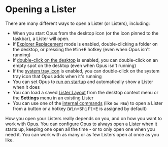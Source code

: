 # Opening a Lister

There are many different ways to open a Lister (or Listers), including:

- When you start Opus from the desktop icon (or the icon pinned to the taskbar), a Lister will open.
- If [Explorer Replacement](../explorer_replacement.md) mode is enabled, double-clicking a folder on the desktop, or pressing the <kbd>Win+E</kbd> hotkey (even when Opus isn't running)
- If [double-click on the desktop](/Manual/preferences/preferences_categories/launching_opus/launching_opus_from_the_desktop.md) is enabled, you can double-click on an empty spot on the desktop (even when Opus isn't running)
- If the [system tray icon](/Manual/preferences/preferences_categories/launching_opus/launching_opus_from_the_taskbar_icon.md) is enabled, you can double-click on the system tray icon that Opus adds when it's running
- You can set Opus to [run on startup](/Manual/preferences/preferences_categories/launching_opus/launching_opus_on_startup.md) and automatically show a Lister when it does
- You can load a saved [Lister Layout](layouts/README.md) from the desktop context menu or the **Settings** menu in an existing Lister
- You can use one of the [internal commands](/Manual/reference/command_reference/internal_commands/README.md) (like `Go NEW`) to open a Lister from a button or a hotkey (<kbd>Win+Shift+E</kbd> is assigned by default)

How you open your Listers really depends on you, and on how you want to work with Opus. You can configure Opus to always open a Lister when it starts up, keeping one open all the time - or to only open one when you need it. You can work with as many or as few Listers open at once as you like.
